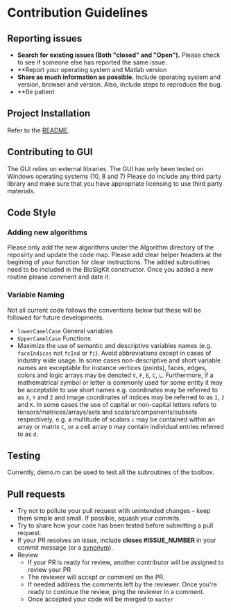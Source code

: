 # Contribution Guidelines

## Reporting issues

- **Search for existing issues (Both "closed" and "Open").** Please check to see if someone else has reported the same issue.
- **Report your operating system and Matlab version
- **Share as much information as possible.** Include operating system and version, browser and version. Also, include steps to reproduce the bug.
- **Be patient

## Project Installation
Refer to the [README](README.md).

## Contributing to GUI
The GUI relies on external libraries. The GUI has only been tested on Windows operating systems (10, 8 and 7)
Please do include any third party library and make sure that you have appropriate licensing to use third party materials.


## Code Style

### Adding new algorithms
Please only add the new algorithms under the Algorithm directory of the reposirty and update the code map. Please add clear helper headers at the begining of your function for clear instructions.
The added subroutines need to be included in the BioSigKit constructor. Once you added a new routine please comment and date it.

### Variable Naming
Not all current code follows the conventions below but these will be followed for future developments. 
- `lowerCamelCase` General variables
- `UpperCamelCase` Functions
- Maximize the use  of semantic and descriptive variables names (e.g. `faceIndices` not `fcInd` or `fi`). Avoid abbreviations except in cases of industry wide usage. In some cases non-descriptive and short variable names are exceptable for instance vertices (points), faces, edges, colors and logic arrays may be denoted `V`, `F`, `E`, `C`, `L`. Furthermore, if a mathematrical symbol or letter is commonly used for some entity it may be acceptable to use short names e.g. coordinates may be referred to as `X`, `Y` and `Z` and image coordinates of indices may be referred to as `I`, `J` and `K`. In some cases the use of capital or non-capital letters refers to tensors/matrices/arrays/sets and scalars/components/subsets respectively, e.g. a multitude of scalars `c` may be contained within an array or matrix `C`, or a cell array `D` may contain individual entries referred to as `d`. 

## Testing
Currently, demo.m can be used to test all the subroutines of the toolbox. 

## Pull requests
- Try not to pollute your pull request with unintended changes – keep them simple and small. If possible, squash your commits.
- Try to share how your code has been tested before submitting a pull request.
- If your PR resolves an issue, include **closes #ISSUE_NUMBER** in your commit message (or a [synonym](https://help.github.com/articles/closing-issues-via-commit-messages)).
- Review
    - If your PR is ready for review, another contributor will be assigned to review your PR
    - The reviewer will accept or comment on the PR. 
    - If needed address the comments left by the reviewer. Once you're ready to continue the review, ping the reviewer in a comment.
    - Once accepted your code will be merged to `master`
